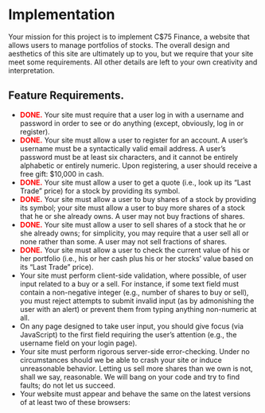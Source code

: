 # Implementation

Your mission for this project is to implement C$75 Finance, a website that allows users 
to manage portfolios of stocks. The overall design and aesthetics of this site are ultimately 
up to you, but we require that your site meet some requirements. All other details are left to 
your own creativity and interpretation.

## Feature Requirements.
* <span style="color: red; font-weight: bold">DONE.</span> Your site must require that a user log in with a username and password in order to see or do anything (except, obviously, log in or register).
* <span style="color: red; font-weight: bold">DONE.</span> Your site must allow a user to register for an account. A user’s username must be a syntactically valid email address. A user’s password must be at least six characters, and it cannot be entirely alphabetic or entirely numeric. Upon registering, a user should receive a free gift: $10,000 in cash.
* <span style="color: red; font-weight: bold">DONE.</span> Your site must allow a user to get a quote (i.e., look up its “Last Trade” price) for a stock by providing its symbol.
* <span style="color: red; font-weight: bold">DONE.</span> Your site must allow a user to buy shares of a stock by providing its symbol; your site must allow a user to buy more shares of a stock that he or she already owns. A user may not buy fractions of shares.
* <span style="color: red; font-weight: bold">DONE.</span> Your site must allow a user to sell shares of a stock that he or she already owns; for simplicity, you may require that a user sell all or none rather than some. A user may not sell fractions of shares.
* <span style="color: red; font-weight: bold">DONE.</span> Your site must allow a user to check the current value of his or her portfolio (i.e., his or her cash plus his or her stocks’ value based on its “Last Trade” price).
* Your site must perform client-side validation, where possible, of user input related to a buy or a sell. For instance, if some text field must contain a non-negative integer (e.g., number of shares to buy or sell), you must reject attempts to submit invalid input (as by admonishing the user with an alert) or prevent them from typing anything non-numeric at all.
* On any page designed to take user input, you should give focus (via JavaScript) to the first field requiring the user’s attention (e.g., the username field on your login page).
* Your site must perform rigorous server-side error-checking. Under no circumstances should we be able to crash your site or induce unreasonable behavior. Letting us sell more shares than we own is not, shall we say, reasonable. We will bang on your code and try to find faults; do not let us succeed.
* Your website must appear and behave the same on the latest versions of at least two of these browsers: